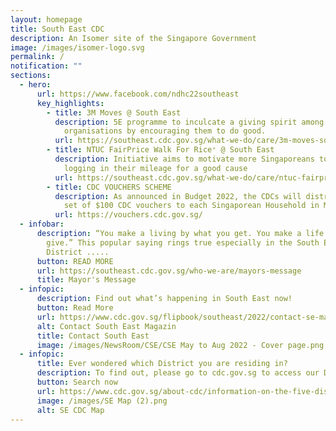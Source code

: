 ```yaml
---
layout: homepage
title: South East CDC
description: An Isomer site of the Singapore Government
image: /images/isomer-logo.svg
permalink: /
notification: ""
sections:
  - hero:
      url: https://www.facebook.com/ndhc22southeast
      key_highlights:
        - title: 3M Moves @ South East
          description: 5E programme to inculcate a giving spirit among individuals and
            organisations by encouraging them to do good.
          url: https://southeast.cdc.gov.sg/what-we-do/care/3m-moves-south-east
        - title: NTUC FairPrice Walk For Rice⁺ @ South East
          description: Initiative aims to motivate more Singaporeans to walk or run while
            logging in their mileage for a good cause
          url: https://southeast.cdc.gov.sg/what-we-do/care/ntuc-fairprice-walk-for-rice-south-east
        - title: CDC VOUCHERS SCHEME
          description: As announced in Budget 2022, the CDCs will distribute an additional
            set of $100 CDC vouchers to each Singaporean Household in May 2022.
          url: https://vouchers.cdc.gov.sg/
  - infobar:
      description: “You make a living by what you get. You make a life by what you
        give.” This popular saying rings true especially in the South East
        District .....
      button: READ MORE
      url: https://southeast.cdc.gov.sg/who-we-are/mayors-message
      title: Mayor's Message
  - infopic:
      description: Find out what’s happening in South East now!
      button: Read More
      url: https://www.cdc.gov.sg/flipbook/southeast/2022/contact-se-may-aug-2022/index.html#p=1
      alt: Contact South East Magazin
      title: Contact South East
      image: /images/NewsRoom/CSE/CSE May to Aug 2022 - Cover page.png
  - infopic:
      title: Ever wondered which District you are residing in?
      description: To find out, please go to cdc.gov.sg to access our District Locator.
      button: Search now
      url: https://www.cdc.gov.sg/about-cdc/information-on-the-five-districts
      image: /images/SE Map (2).png
      alt: SE CDC Map
---
```

